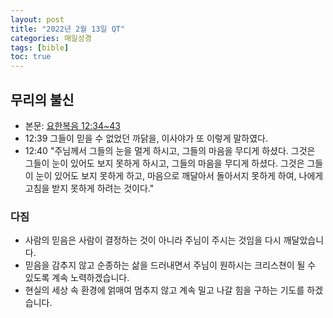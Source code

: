 ```yaml
---
layout: post
title: "2022년 2월 13일 QT"
categories: 매일성경
tags: [bible]
toc: true
---
```


## 무리의 불신
- 본문: [요한복음 12:34~43](https://www.bskorea.or.kr/bible/korbibReadpage.php?version=SAENEW&book=jhn&chap=12&sec=34&cVersion=&fontSize=15px&fontWeight=normal#focus)
- 12:39 그들이 믿을 수 없었던 까닭을, 이사야가 또 이렇게 말하였다.
- 12:40 "주님께서 그들의 눈을 멀게 하시고, 그들의 마음을 무디게 하셨다. 그것은 그들이 눈이 있어도 보지 못하게 하시고, 그들의 마음을 무디게 하셨다. 그것은 그들이 눈이 있어도 보지 못하게 하고, 마음으로 깨달아서 돌아서지 못하게 하여, 나에게 고침을 받지 못하게 하려는 것이다."

### 다짐
- 사람의 믿음은 사람이 결정하는 것이 아니라 주님이 주시는 것임을 다시 깨달았습니다.
- 믿음을 감추지 않고 순종하는 삶을 드러내면서 주님이 원하시는 크리스쳔이 될 수 있도록 계속 노력하겠습니다.
- 현실의 세상 속 환경에 얽매여 멈추지 않고 계속 밀고 나갈 힘을 구하는 기도를 하겠습니다.
